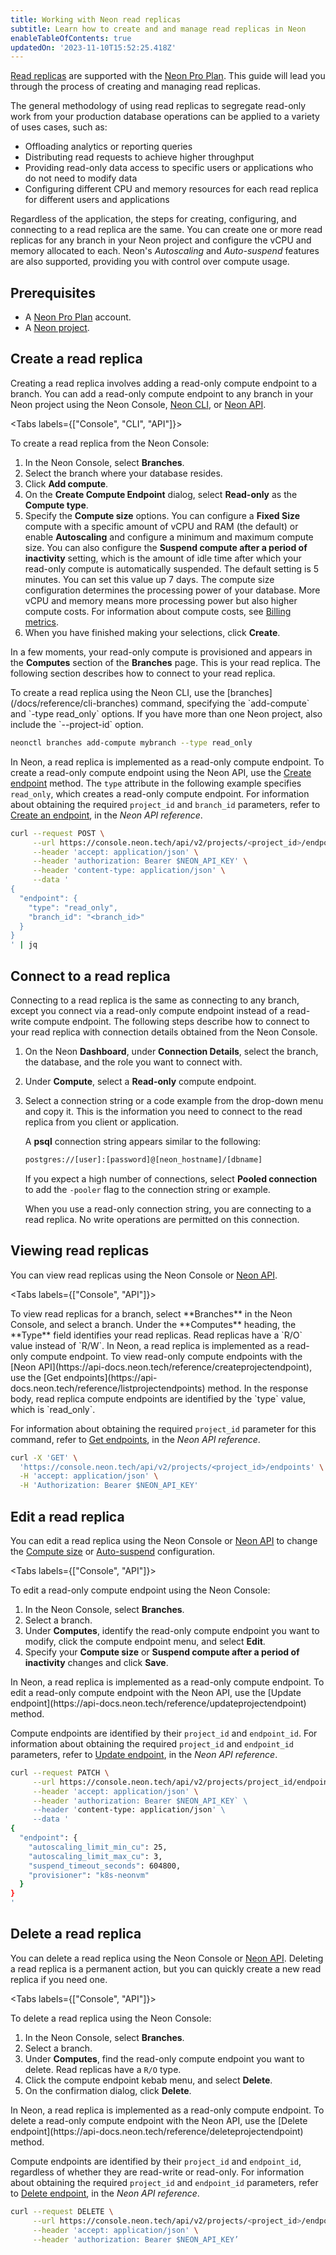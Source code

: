 ```yaml
---
title: Working with Neon read replicas
subtitle: Learn how to create and and manage read replicas in Neon
enableTableOfContents: true
updatedOn: '2023-11-10T15:52:25.418Z'
---
```


[Read replicas](/docs/introduction/read-replicas) are supported with the [Neon Pro Plan](/docs/introduction/pro-plan). This guide will lead you through the process of creating and managing read replicas.

The general methodology of using read replicas to segregate read-only work from your production database operations can be applied to a variety of uses cases, such as:

- Offloading analytics or reporting queries
- Distributing read requests to achieve higher throughput
- Providing read-only data access to specific users or applications who do not need to modify data
- Configuring different CPU and memory resources for each read replica for different users and applications

Regardless of the application, the steps for creating, configuring, and connecting to a read replica are the same. You can create one or more read replicas for any branch in your Neon project and configure the vCPU and memory allocated to each. Neon's _Autoscaling_ and _Auto-suspend_ features are also supported, providing you with control over compute usage.

## Prerequisites

- A [Neon Pro Plan](/docs/introduction/pro-plan) account.
- A [Neon project](/docs/manage/projects#create-a-project).

## Create a read replica

Creating a read replica involves adding a read-only compute endpoint to a branch. You can add a read-only compute endpoint to any branch in your Neon project using the Neon Console, [Neon CLI](/docs/reference/cli-branches#create), or [Neon API](https://api-docs.neon.tech/reference/createprojectendpoint).

<Tabs labels={["Console", "CLI", "API"]}>

<TabItem>
To create a read replica from the Neon Console:

1. In the Neon Console, select **Branches**.
2. Select the branch where your database resides.
3. Click **Add compute**.
4. On the **Create Compute Endpoint** dialog, select **Read-only** as the **Compute type**.
5. Specify the **Compute size** options. You can configure a **Fixed Size** compute with a specific amount of vCPU and RAM (the default) or enable **Autoscaling** and configure a minimum and maximum compute size. You can also configure the **Suspend compute after a period of inactivity** setting, which is the amount of idle time after which your read-only compute is automatically suspended. The default setting is 5 minutes. You can set this value up 7 days.
    <Admonition type="note">
    The compute size configuration determines the processing power of your database. More vCPU and memory means more processing power but also higher compute costs. For information about compute costs, see [Billing metrics](/docs/introduction/billing).
    </Admonition>
6. When you have finished making your selections, click **Create**.

In a few moments, your read-only compute is provisioned and appears in the **Computes** section of the **Branches** page. This is your read replica. The following section describes how to connect to your read replica.
</TabItem>

<TabItem>

<CodeBlock showLineNumbers>
To create a read replica using the Neon CLI, use the [branches](/docs/reference/cli-branches) command, specifying the `add-compute` and `-type read_only` options. If you have more than one Neon project, also  include the `--project-id` option.  


```bash
neonctl branches add-compute mybranch --type read_only
```

</CodeBlock>

</TabItem>

<TabItem>

<CodeBlock showLineNumbers>

In Neon, a read replica is implemented as a read-only compute endpoint. To create a read-only compute endpoint using the Neon API,  use the [Create endpoint](https://api-docs.neon.tech/reference/createprojectendpoint) method. The `type` attribute in the following example specifies `read_only`, which creates a read-only compute endpoint. For information about obtaining the required `project_id` and `branch_id` parameters, refer to [Create an endpoint](https://api-docs.neon.tech/reference/createprojectendpoint), in the _Neon API reference_.

```bash
curl --request POST \
     --url https://console.neon.tech/api/v2/projects/<project_id>/endpoints \
     --header 'accept: application/json' \
     --header 'authorization: Bearer $NEON_API_KEY' \
     --header 'content-type: application/json' \
     --data '
{
  "endpoint": {
    "type": "read_only",
    "branch_id": "<branch_id>"
  }
}
' | jq
```

</CodeBlock>

</TabItem>

</Tabs>

## Connect to a read replica

Connecting to a read replica is the same as connecting to any branch, except you connect via a read-only compute endpoint instead of a read-write compute endpoint. The following steps describe how to connect to your read replica with connection details obtained from the Neon Console.

1. On the Neon **Dashboard**, under **Connection Details**, select the branch, the database, and the role you want to connect with.
1. Under **Compute**, select a **Read-only** compute endpoint.
1. Select a connection string or a code example from the drop-down menu and copy it. This is the information you need to connect to the read replica from you client or application.

    A **psql** connection string appears similar to the following:

    <CodeBlock shouldWrap>

    ```bash
    postgres://[user]:[password]@[neon_hostname]/[dbname]
    ```

    </CodeBlock>

    If you expect a high number of connections, select **Pooled connection** to add the `-pooler` flag to the connection string or example.

    When you use a read-only connection string, you are connecting to a read replica. No write operations are permitted on this connection.

## Viewing read replicas

You can view read replicas using the Neon Console or [Neon API](https://api-docs.neon.tech/reference/createprojectendpoint).

<Tabs labels={["Console", "API"]}>

<TabItem>
To view read replicas for a branch, select **Branches** in the Neon Console, and select a branch. Under the **Computes** heading, the **Type** field identifies your read replicas. Read replicas have a `R/O` value instead of `R/W`.
</TabItem>

<TabItem>
In Neon, a read replica is implemented as a read-only compute endpoint.  To view read-only compute endpoints with the [Neon API](https://api-docs.neon.tech/reference/createprojectendpoint), use the [Get endpoints](https://api-docs.neon.tech/reference/listprojectendpoints) method. In the response body, read replica compute endpoints are identified by the `type` value, which is `read_only`. 

For information about obtaining the required `project_id` parameter for this command, refer to [Get endpoints](https://api-docs.neon.tech/reference/listprojectendpoints), in the _Neon API reference_.

<CodeBlock showLineNumbers>

```bash
curl -X 'GET' \
  'https://console.neon.tech/api/v2/projects/<project_id>/endpoints' \
  -H 'accept: application/json' \
  -H 'Authorization: Bearer $NEON_API_KEY'
```
</CodeBlock>

</TabItem>

</Tabs>


## Edit a read replica

You can edit a read replica using the Neon Console or [Neon API](https://api-docs.neon.tech/reference/getting-started-with-neon-api) to change the [Compute size](/docs/manage/endpoints#compute-size-and-autoscaling-configuration) or [Auto-suspend](/docs/manage/endpoints#auto-suspend-configuration) configuration.

<Tabs labels={["Console", "API"]}>

<TabItem>
To edit a read-only compute endpoint using the Neon Console:

1. In the Neon Console, select **Branches**.
1. Select a branch.
1. Under **Computes**, identify the read-only compute endpoint you want to modify, click the compute endpoint menu, and select **Edit**.
1. Specify your **Compute size** or **Suspend compute after a period of inactivity** changes and click **Save**.
</TabItem>

<TabItem>
In Neon, a read replica is implemented as a read-only compute endpoint. To edit a read-only compute endpoint with the Neon API, use the [Update endpoint](https://api-docs.neon.tech/reference/updateprojectendpoint) method. 

Compute endpoints are identified by their `project_id` and `endpoint_id`. For information about obtaining the required `project_id` and `endpoint_id` parameters, refer to [Update endpoint](https://api-docs.neon.tech/reference/updateprojectendpoint), in the _Neon API reference_.

<CodeBlock showLineNumbers>

```bash
curl --request PATCH \
     --url https://console.neon.tech/api/v2/projects/project_id/endpoints/endpoint_id \
     --header 'accept: application/json' \
     --header 'authorization: Bearer $NEON_API_KEY` \
     --header 'content-type: application/json' \
     --data '
{
  "endpoint": {
    "autoscaling_limit_min_cu": 25,
    "autoscaling_limit_max_cu": 3,
    "suspend_timeout_seconds": 604800,
    "provisioner": "k8s-neonvm"
  }
}
'
```

</CodeBlock>

</TabItem>

</Tabs>


## Delete a read replica

You can delete a read replica using the Neon Console or [Neon API](https://api-docs.neon.tech/reference/getting-started-with-neon-api). Deleting a read replica is a permanent action, but you can quickly create a new read replica if you need one.

<Tabs labels={["Console", "API"]}>

<TabItem>
To delete a read replica using the Neon Console:

1. In the Neon Console, select **Branches**.
1. Select a branch.
1. Under **Computes**, find the read-only compute endpoint you want to delete. Read replicas have a `R/O` type.
1. Click the compute endpoint kebab menu, and select **Delete**.
1. On the confirmation dialog, click **Delete**.
</TabItem>

<TabItem>
In Neon, a read replica is implemented as a read-only compute endpoint. To delete a read-only compute endpoint with the Neon API, use the [Delete endpoint](https://api-docs.neon.tech/reference/deleteprojectendpoint) method. 

Compute endpoints are identified by their `project_id` and `endpoint_id`, regardless of whether they are read-write or read-only. For information about obtaining the required `project_id` and `endpoint_id` parameters, refer to [Delete endpoint](https://api-docs.neon.tech/reference/deleteprojectendpoint), in the _Neon API reference_.


<CodeBlock showLineNumbers>

```bash
curl --request DELETE \
     --url https://console.neon.tech/api/v2/projects/<project_id>/endpoints/endpoint_id \
     --header 'accept: application/json' \
     --header 'authorization: Bearer $NEON_API_KEY’
```

</CodeBlock>

</TabItem>

</Tabs>

<NeedHelp/>
